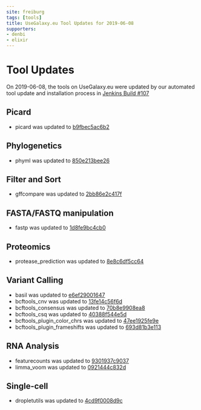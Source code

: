 ```yaml
---
site: freiburg
tags: [tools]
title: UseGalaxy.eu Tool Updates for 2019-06-08
supporters:
- denbi
- elixir
---
```


# Tool Updates

On 2019-06-08, the tools on UseGalaxy.eu were updated by our automated tool update and installation process in [Jenkins Build #107](https://build.galaxyproject.eu/job/usegalaxy-eu/job/install-tools/#107/)


## Picard

- picard was updated to [b9fbec5ac6b2](https://toolshed.g2.bx.psu.edu/view/devteam/picard/b9fbec5ac6b2)

## Phylogenetics

- phyml was updated to [850e213bee26](https://toolshed.g2.bx.psu.edu/view/iuc/phyml/850e213bee26)

## Filter and Sort

- gffcompare was updated to [2bb86e2c417f](https://toolshed.g2.bx.psu.edu/view/iuc/gffcompare/2bb86e2c417f)

## FASTA/FASTQ manipulation

- fastp was updated to [1d8fe9bc4cb0](https://toolshed.g2.bx.psu.edu/view/iuc/fastp/1d8fe9bc4cb0)

## Proteomics

- protease_prediction was updated to [8e8c6df5cc64](https://toolshed.g2.bx.psu.edu/view/bgruening/protease_prediction/8e8c6df5cc64)

## Variant Calling

- basil was updated to [e6ef29001647](https://toolshed.g2.bx.psu.edu/view/iuc/basil/e6ef29001647)
- bcftools_cnv was updated to [13fe14c56f6d](https://toolshed.g2.bx.psu.edu/view/iuc/bcftools_cnv/13fe14c56f6d)
- bcftools_consensus was updated to [70b8e9908ea8](https://toolshed.g2.bx.psu.edu/view/iuc/bcftools_consensus/70b8e9908ea8)
- bcftools_csq was updated to [40388f544e5d](https://toolshed.g2.bx.psu.edu/view/iuc/bcftools_csq/40388f544e5d)
- bcftools_plugin_color_chrs was updated to [47ee1925fe9e](https://toolshed.g2.bx.psu.edu/view/iuc/bcftools_plugin_color_chrs/47ee1925fe9e)
- bcftools_plugin_frameshifts was updated to [693d81b3e113](https://toolshed.g2.bx.psu.edu/view/iuc/bcftools_plugin_frameshifts/693d81b3e113)

## RNA Analysis

- featurecounts was updated to [9301937c9037](https://toolshed.g2.bx.psu.edu/view/iuc/featurecounts/9301937c9037)
- limma_voom was updated to [0921444c832d](https://toolshed.g2.bx.psu.edu/view/iuc/limma_voom/0921444c832d)

## Single-cell

- dropletutils was updated to [4cd9f0008d9c](https://toolshed.g2.bx.psu.edu/view/iuc/dropletutils/4cd9f0008d9c)

